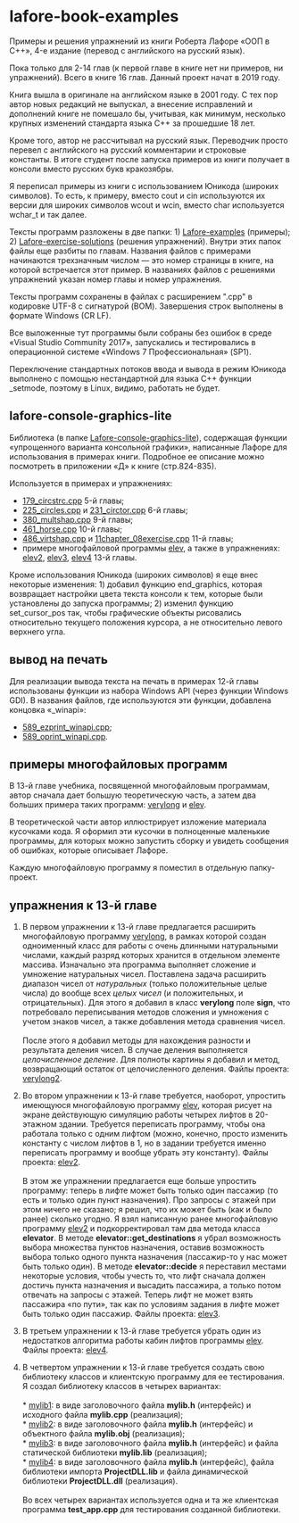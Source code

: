 # lafore-book-examples
Примеры и решения упражнений из книги Роберта Лафоре «ООП в C++», 4-е издание (перевод с английского на русский язык).

Пока только для 2-14 глав (к первой главе в книге нет ни примеров, ни упражнений). Всего в книге 16 глав. Данный проект начат в 2019 году.

Книга вышла в оригинале на английском языке в 2001 году. С тех пор автор новых редакций не выпускал, а внесение исправлений и дополнений книге не помешало бы, учитывая, как минимум, несколько крупных изменений стандарта языка C++ за прошедшие 18 лет.

Кроме того, автор не рассчитывал на русский язык. Переводчик просто перевел с английского на русский комментарии и строковые константы. В итоге студент после запуска примеров из книги получает в консоли вместо русских букв кракозябры.

Я переписал примеры из книги с использованием Юникода (широких символов). То есть, к примеру, вместо cout и cin используются их версии для широких символов wcout и wcin, вместо char используется wchar_t и так далее.

Тексты программ разложены в две папки: 1) [Lafore-examples](https://github.com/ilyachalov/lafore-book-examples/tree/master/Lafore-examples) (примеры); 2) [Lafore-exercise-solutions](https://github.com/ilyachalov/lafore-book-examples/tree/master/Lafore-exercise-solutions) (решения упражнений). Внутри этих папок файлы еще разбиты по главам. Названия файлов с примерами начинаются трехзначным числом — это номер страницы в книге, на которой встречается этот пример. В названиях файлов с решениями упражнений указан номер главы и номер упражнения.

Тексты программ сохранены в файлах с расширением ".cpp" в кодировке UTF-8 с сигнатурой (BOM). Завершения строк выполнены в формате Windows (CR LF).

Все выложенные тут программы были собраны без ошибок в среде «Visual Studio Community 2017», запускались и тестировались в операционной системе «Windows 7 Профессиональная» (SP1).

Переключение стандартных потоков ввода и вывода в режим Юникода выполнено с помощью нестандартной для языка C++ функции \_setmode, поэтому в Linux, видимо, работать не будет.
## lafore-console-graphics-lite
Библиотека (в папке [Lafore-console-graphics-lite](https://github.com/ilyachalov/lafore-book-examples/tree/master/Lafore-console-graphics-lite)), содержащая функции «упрощенного варианта консольной графики», написанные Лафоре для использования в примерах книги. Подробное ее описание можно посмотреть в приложении «Д» к книге (стр.824-835).

Используется в примерах и упражнениях:
* [179_circstrc.cpp](https://github.com/ilyachalov/lafore-book-examples/blob/master/Lafore-examples/chapter_05/179_circstrc.cpp) 5-й главы;
* [225_circles.cpp](https://github.com/ilyachalov/lafore-book-examples/blob/master/Lafore-examples/chapter_06/225_circles.cpp) и [231_circtor.cpp](https://github.com/ilyachalov/lafore-book-examples/blob/master/Lafore-examples/chapter_06/231_circtor.cpp) 6-й главы;
* [380_multshap.cpp](https://github.com/ilyachalov/lafore-book-examples/blob/master/Lafore-examples/chapter_09/380_multshap.cpp) 9-й главы;
* [461_horse.cpp](https://github.com/ilyachalov/lafore-book-examples/blob/master/Lafore-examples/chapter_10/461_horse.cpp) 10-й главы;
* [486_virtshap.cpp](https://github.com/ilyachalov/lafore-book-examples/blob/master/Lafore-examples/chapter_11/486_virtshap.cpp) и [11chapter_08exercise.cpp](https://github.com/ilyachalov/lafore-book-examples/blob/master/Lafore-exercise-solutions/chapter_11/11chapter_08exercise.cpp) 11-й главы;
* примере многофайловой программы [elev](https://github.com/ilyachalov/lafore-book-examples/tree/master/Lafore-examples/chapter_13/elev), а также в упражнениях: [elev2](https://github.com/ilyachalov/lafore-book-examples/tree/master/Lafore-exercise-solutions/chapter_13/13chapter_02exercise_elev2), [elev3](https://github.com/ilyachalov/lafore-book-examples/tree/master/Lafore-exercise-solutions/chapter_13/13chapter_02exercise_elev3), [elev4](https://github.com/ilyachalov/lafore-book-examples/tree/master/Lafore-exercise-solutions/chapter_13/13chapter_03exercise_elev4) 13-й главы.

Кроме использования Юникода (широких символов) я еще внес некоторые изменения: 1) добавил функцию end_graphics, которая возвращает настройки цвета текста консоли к тем, которые были установлены до запуска программы; 2) изменил функцию set_cursor_pos так, чтобы графические объекты рисовались относительно текущего положения курсора, а не относительно левого верхнего угла.
## вывод на печать
Для реализации вывода текста на печать в примерах 12-й главы использованы функции из набора Windows API (через функции Windows GDI). В названия файлов, где используются эти функции, добавлена концовка «_winapi»:
* [589_ezprint_winapi.cpp](https://github.com/ilyachalov/lafore-book-examples/blob/master/Lafore-examples/chapter_12/589_ezprint_winapi.cpp);
* [589_oprint_winapi.cpp](https://github.com/ilyachalov/lafore-book-examples/blob/master/Lafore-examples/chapter_12/589_oprint_winapi.cpp).
## примеры многофайловых программ
В 13-й главе учебника, посвященной многофайловым программам, автор сначала дает большую теоретическую часть, а затем два больших примера таких программ: [verylong](https://github.com/ilyachalov/lafore-book-examples/tree/master/Lafore-examples/chapter_13/verylong) и [elev](https://github.com/ilyachalov/lafore-book-examples/tree/master/Lafore-examples/chapter_13/elev).

В теоретической части автор иллюстрирует изложение материала кусочками кода. Я оформил эти кусочки в полноценные маленькие программы, для которых можно запустить сборку и увидеть сообщения об ошибках, которые описывает Лафоре.

Каждую многофайловую программу я поместил в отдельную папку-проект.
## упражнения к 13-й главе
1. В первом упражнении к 13-й главе предлагается расширить многофайловую программу [verylong](https://github.com/ilyachalov/lafore-book-examples/tree/master/Lafore-examples/chapter_13/verylong), в рамках которой создан одноименный класс для работы с очень длинными натуральными числами, каждый разряд которых хранится в отдельном элементе массива. Изначально эта программа выполняет сложение и умножение натуральных чисел. Поставлена задача расширить диапазон чисел от _натуральных_ (только положительные целые числа) до вообще всех _целых чисел_ (и положительных, и отрицательных). Для этого я добавил в класс __verylong__ поле __sign__, что потребовало переписывания методов сложения и умножения с учетом знаков чисел, а также добавления метода сравнения чисел.</br></br>После этого я добавил методы для нахождения разности и результата деления чисел. В случае деления выполняется _целочисленное деление_. Для полноты картины я добавил и метод, возвращающий остаток от целочисленного деления. Файлы проекта: [verylong2](https://github.com/ilyachalov/lafore-book-examples/tree/master/Lafore-exercise-solutions/chapter_13/13chapter_01exercise_verylong2).

2. Во втором упражнении к 13-й главе требуется, наоборот, упростить имеющуюся многофайловую программу [elev](https://github.com/ilyachalov/lafore-book-examples/tree/master/Lafore-examples/chapter_13/elev), которая рисует на экране действующую симуляцию работы четырех лифтов в 20-этажном здании. Требуется переписать программу, чтобы она работала только с одним лифтом (можно, конечно, просто изменить константу с числом лифтов в 1, но в задании требуется именно переписать программу и вообще убрать эту константу). Файлы проекта: [elev2](https://github.com/ilyachalov/lafore-book-examples/tree/master/Lafore-exercise-solutions/chapter_13/13chapter_02exercise_elev2).</br></br>В этом же упражнении предлагается еще больше упростить программу: теперь в лифте может быть только один пассажир (то есть и только один пункт назначения). Про запросы с этажей при этом ничего не сказано; я решил, что их может быть (как и было ранее) сколько угодно. Я взял написанную ранее многофайловую программу [elev2](https://github.com/ilyachalov/lafore-book-examples/tree/master/Lafore-exercise-solutions/chapter_13/13chapter_02exercise_elev2) и подкорректировал там два метода класса __elevator__. В методе __elevator::get_destinations__ я убрал возможность выбора множества пунктов назначения, оставив возможность выбора только одного пункта назначения (пассажир-то у нас может быть только один). В методе __elevator::decide__ я переставил местами некоторые условия, чтобы учесть то, что лифт сначала должен достичь пункта назначения и высадить пассажира, а только потом отвечать на запросы с этажей. Теперь лифт не может взять пассажира «по пути», так как по условиям задания в лифте может быть только один пассажир. Файлы проекта: [elev3](https://github.com/ilyachalov/lafore-book-examples/tree/master/Lafore-exercise-solutions/chapter_13/13chapter_02exercise_elev3).

3. В третьем упражнении к 13-й главе требуется убрать один из недостатков алгоритма работы кабин лифтов программы [elev](https://github.com/ilyachalov/lafore-book-examples/tree/master/Lafore-examples/chapter_13/elev). Файлы проекта: [elev4](https://github.com/ilyachalov/lafore-book-examples/tree/master/Lafore-exercise-solutions/chapter_13/13chapter_03exercise_elev4).

4. В четвертом упражнении к 13-й главе требуется создать свою библиотеку классов и клиентскую программу для ее тестирования. Я создал библиотеку классов в четырех вариантах:</br></br>* [mylib1](https://github.com/ilyachalov/lafore-book-examples/tree/master/Lafore-exercise-solutions/chapter_13/13chapter_04exercise_mylib1): в виде заголовочного файла __mylib.h__ (интерфейс) и исходного файла __mylib.cpp__ (реализация);</br>* [mylib2](https://github.com/ilyachalov/lafore-book-examples/tree/master/Lafore-exercise-solutions/chapter_13/13chapter_04exercise_mylib2): в виде заголовочного файла __mylib.h__ (интерфейс) и объектного файла __mylib.obj__ (реализация);</br>* [mylib3](https://github.com/ilyachalov/lafore-book-examples/tree/master/Lafore-exercise-solutions/chapter_13/13chapter_04exercise_mylib3): в виде заголовочного файла __mylib.h__ (интерфейс) и файла статической библиотеки __mylib.lib__ (реализация);</br>* [mylib4](https://github.com/ilyachalov/lafore-book-examples/tree/master/Lafore-exercise-solutions/chapter_13/13chapter_04exercise_mylib4_dll_1): в виде заголовочного файла __mylib.h__ (интерфейс), файла библиотеки импорта __ProjectDLL.lib__ и файла динамической библиотеки __ProjectDLL.dll__ (реализация).</br></br>Во всех четырех вариантах используется одна и та же клиентская программа __test_app.cpp__ для тестирования созданной библиотеки.
